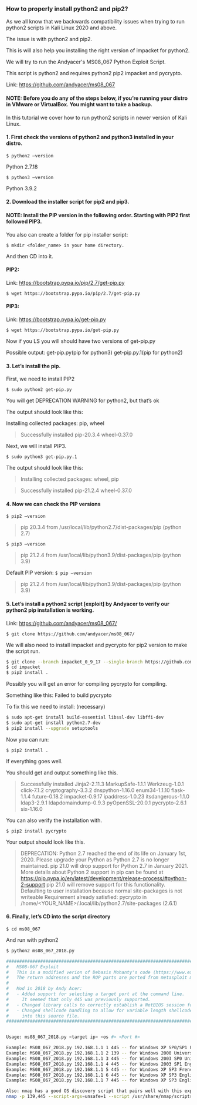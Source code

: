 ### How to properly install python2 and pip2?

As we all know that we backwards compatibility issues when trying to run python2 scripts in Kali Linux 2020 and above. 

The issue is with python2 and pip2. 

This is will also help you installing the right version of impacket for python2.

We will try to run the Andyacer's MS08_067 Python Exploit Script. 

This script is python2 and requires python2 pip2 impacket and pycrypto.

Link: https://github.com/andyacer/ms08_067 

#### NOTE: Before you do any of the steps below, if you’re running your distro in VMware or VirtualBox. You might want to take a backup.
In this tutorial we cover how to run python2 scripts in newer version of Kali Linux.

#### 1.	First check the versions of python2 and python3 installed in your distro.

`$ python2 –version`
 
Python 2.7.18

`$ python3 –version`
 
Python 3.9.2

#### 2.	Download the installer script for pip2 and pip3.

#### NOTE: Install the PIP version in the following order. Starting with PIP2 first followed PIP3.

You also can create a folder for pip installer script:

`$ mkdir <folder_name> in your home directory.`

And then CD into it.

#### PIP2:

Link: https://bootstrap.pypa.io/pip/2.7/get-pip.py

`$ wget https://bootstrap.pypa.io/pip/2.7/get-pip.py`

#### PIP3:

Link: https://bootstrap.pypa.io/get-pip.py

`$ wget https://bootstrap.pypa.io/get-pip.py`

Now if you LS you will should have two versions of get-pip.py

Possible output: get-pip.py(pip for python3)  get-pip.py.1(pip for python2)

#### 3.	Let’s install the pip.

First, we need to install PIP2

`$ sudo python2 get-pip.py`
 
You will get DEPRECATION WARNING for python2, but that’s ok

The output should look like this: 

Installing collected packages: pip, wheel

> Successfully installed pip-20.3.4 wheel-0.37.0

Next, we will install PIP3.

`$ sudo python3 get-pip.py.1`

The output should look like this:

> Installing collected packages: wheel, pip

> Successfully installed pip-21.2.4 wheel-0.37.0

#### 4.	 Now we can check the PIP versions

`$ pip2 –version`

> pip 20.3.4 from /usr/local/lib/python2.7/dist-packages/pip (python 2.7)

`$ pip3 –version`

>pip 21.2.4 from /usr/local/lib/python3.9/dist-packages/pip (python 3.9)

Default PIP version:
`$ pip –version`

> pip 21.2.4 from /usr/local/lib/python3.9/dist-packages/pip (python 3.9)

#### 5.	Let’s install a python2 script [exploit] by Andyacer to verify our python2 pip installation is working.

Link: https://github.com/andyacer/ms08_067/

`$ git clone https://github.com/andyacer/ms08_067/`

We will also need to install impacket and pycrypto for pip2 version to make the script run.

```bash
$ git clone --branch impacket_0_9_17 --single-branch https://github.com/CoreSecurity/impacket/
$ cd impacket
$ pip2 install .
```

Possibly you will get an error for compiling pycrypto for compiling.

Something like this: Failed to build pycrypto

To fix this we need to install: (necessary)

```bash
$ sudo apt-get install build-essential libssl-dev libffi-dev
$ sudo apt-get install python2.7-dev
$ pip2 install --upgrade setuptools
```

Now you can run:

`$ pip2 install .`

If everything goes well.

You should get and output something like this.

> Successfully installed Jinja2-2.11.3 MarkupSafe-1.1.1 Werkzeug-1.0.1 click-7.1.2 cryptography-3.3.2 dnspython-1.16.0 enum34-1.1.10 flask-1.1.4 future-0.18.2 impacket-0.9.17 ipaddress-1.0.23 itsdangerous-1.1.0 ldap3-2.9.1 ldapdomaindump-0.9.3 pyOpenSSL-20.0.1 pycrypto-2.6.1 six-1.16.0

You can also verify the installation with.

`$ pip2 install pycrypto`
> 
Your output should look like this.

> DEPRECATION: Python 2.7 reached the end of its life on January 1st, 2020. Please upgrade your Python as Python 2.7 is no longer maintained. pip 21.0 will drop support for Python 2.7 in January 2021. More details about Python 2 support in pip can be found at https://pip.pypa.io/en/latest/development/release-process/#python-2-support pip 21.0 will remove support for this functionality.
Defaulting to user installation because normal site-packages is not writeable
Requirement already satisfied: pycrypto in /home/<YOUR_NAME>/.local/lib/python2.7/site-packages (2.6.1)

#### 6.	Finally, let’s CD into the script directory 

`$ cd ms08_067`

And run with python2
```bash
$ python2 ms08_067_2018.py

#######################################################################
#   MS08-067 Exploit
#   This is a modified verion of Debasis Mohanty's code (https://www.exploit-db.com/exploits/7132/).
#   The return addresses and the ROP parts are ported from metasploit module exploit/windows/smb/ms08_067_netapi
#
#   Mod in 2018 by Andy Acer:
#   - Added support for selecting a target port at the command line.
#     It seemed that only 445 was previously supported.
#   - Changed library calls to correctly establish a NetBIOS session for SMB transport
#   - Changed shellcode handling to allow for variable length shellcode. Just cut and paste
#     into this source file.
#######################################################################


Usage: ms08_067_2018.py <target ip> <os #> <Port #>

Example: MS08_067_2018.py 192.168.1.1 1 445 -- for Windows XP SP0/SP1 Universal, port 445
Example: MS08_067_2018.py 192.168.1.1 2 139 -- for Windows 2000 Universal, port 139 (445 could also be used)
Example: MS08_067_2018.py 192.168.1.1 3 445 -- for Windows 2003 SP0 Universal
Example: MS08_067_2018.py 192.168.1.1 4 445 -- for Windows 2003 SP1 English
Example: MS08_067_2018.py 192.168.1.1 5 445 -- for Windows XP SP3 French (NX)
Example: MS08_067_2018.py 192.168.1.1 6 445 -- for Windows XP SP3 English (NX)
Example: MS08_067_2018.py 192.168.1.1 7 445 -- for Windows XP SP3 English (AlwaysOn NX)

Also: nmap has a good OS discovery script that pairs well with this exploit:
nmap -p 139,445 --script-args=unsafe=1 --script /usr/share/nmap/scripts/smb-os-discovery 192.168.1.1
```
